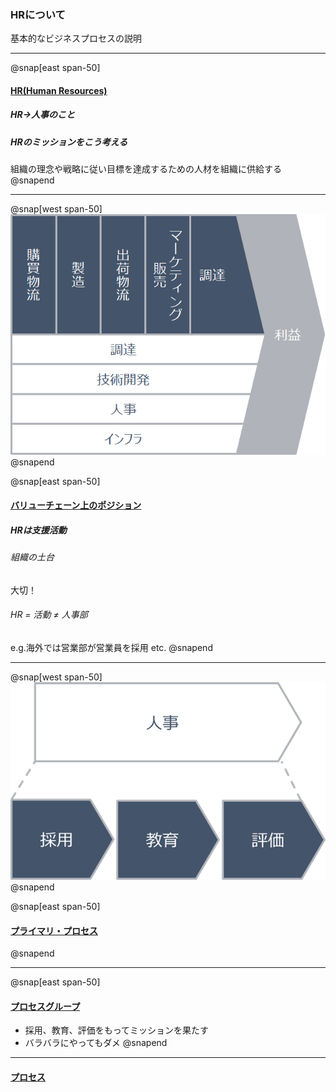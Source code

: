 ### HRについて
基本的なビジネスプロセスの説明

---
@snap[east span-50]
#### <u>HR(Human Resources)</u>
##### HR->人事のこと

##### HRのミッションをこう考える
組織の理念や戦略に従い目標を達成するための人材を組織に供給する
@snapend

---
@snap[west span-50]
![Value Chain](images/hr-value-chain.png)
@snapend

@snap[east span-50]
#### <u>バリューチェーン上のポジション</u>
##### HRは支援活動
###### 組織の土台
大切！
###### HR = 活動 ≠ 人事部
e.g.海外では営業部が営業員を採用 etc.
@snapend

---
@snap[west span-50]
![Primary](images/hr-primary-process.png)
@snapend

@snap[east span-50]
#### <u>プライマリ・プロセス</u>
@snapend

---
@snap[east span-50]
#### <u>プロセスグループ</u>
- 採用、教育、評価をもってミッションを果たす
- バラバラにやってもダメ
@snapend

---
#### <u>プロセス</u>
